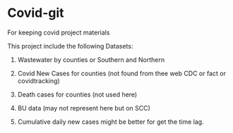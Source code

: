 # Covid-git
For keeping covid project materials

This project include the following Datasets:

1. Wastewater by counties or Southern and Northern

2. Covid New Cases for counties (not found from thee web CDC or fact or covidtracking)

3. Death cases for counties (not used here)

4. BU data (may not represent here but on SCC)

5. Cumulative daily new cases might be better for get the time lag.